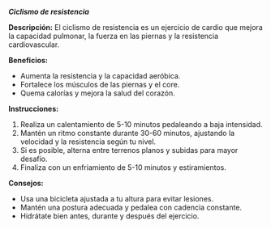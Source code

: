 ***Ciclismo de resistencia***

**Descripción:**
 El ciclismo de resistencia es un ejercicio de cardio que mejora la capacidad pulmonar, la fuerza en las piernas y la resistencia cardiovascular.

**Beneficios:**

- Aumenta la resistencia y la capacidad aeróbica.
- Fortalece los músculos de las piernas y el core.
- Quema calorías y mejora la salud del corazón.

**Instrucciones:**

1. Realiza un calentamiento de 5-10 minutos pedaleando a baja intensidad.
2. Mantén un ritmo constante durante 30-60 minutos, ajustando la velocidad y la resistencia según tu nivel.
3. Si es posible, alterna entre terrenos planos y subidas para mayor desafío.
4. Finaliza con un enfriamiento de 5-10 minutos y estiramientos.

**Consejos:**

- Usa una bicicleta ajustada a tu altura para evitar lesiones.
- Mantén una postura adecuada y pedalea con cadencia constante.
- Hidrátate bien antes, durante y después del ejercicio.